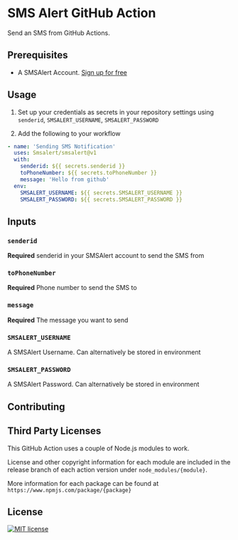 # SMS Alert  GitHub Action

Send an SMS from GitHub Actions.

## Prerequisites

- A SMSAlert Account. [Sign up for free](https://www.smsalert.co.in)

## Usage

1. Set up your credentials as secrets in your repository settings using `senderid`, `SMSALERT_USERNAME`, `SMSALERT_PASSWORD`

2. Add the following to your workflow

```yml
- name: 'Sending SMS Notification'
  uses: Smsalert/smsalert@v1
  with:
    senderid: ${{ secrets.senderid }}
    toPhoneNumber: ${{ secrets.toPhoneNumber }}
    message: 'Hello from github'
  env:
    SMSALERT_USERNAME: ${{ secrets.SMSALERT_USERNAME }}
    SMSALERT_PASSWORD: ${{ secrets.SMSALERT_PASSWORD }}
```

## Inputs

### `senderid`

**Required** senderid in your SMSAlert account to send the SMS from

### `toPhoneNumber`

**Required** Phone number to send the SMS to

### `message`

**Required** The message you want to send

### `SMSALERT_USERNAME`

A SMSAlert Username. Can alternatively be stored in environment

### `SMSALERT_PASSWORD`

A SMSAlert Password. Can alternatively be stored in environment

## Contributing

## Third Party Licenses

This GitHub Action uses a couple of Node.js modules to work.

License and other copyright information for each module are included in the release branch of each action version under `node_modules/{module}`.

More information for each package can be found at `https://www.npmjs.com/package/{package}`

## License

[![MIT license](https://img.shields.io/badge/License-MIT-blue.svg)](https://lbesson.mit-license.org/)
